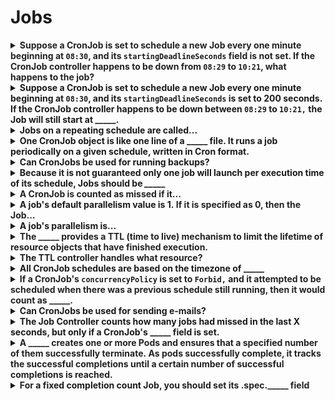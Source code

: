 # Jobs 

<details>
<summary>
<b><span style="color: rgb(34, 34, 34);">Suppose a CronJob is set to schedule a new Job every one minute beginning at&nbsp;</span><code>08:30</code><span style="color: rgb(34, 34, 34);">, and its&nbsp;</span><code>startingDeadlineSeconds</code><span style="color: rgb(34, 34, 34);">&nbsp;field is not set. If the CronJob controller happens to be down from&nbsp;</span><code>08:29</code><span style="color: rgb(34, 34, 34);">&nbsp;to&nbsp;</span><code>10:21</code><span style="color: rgb(34, 34, 34);">, what happens to the job?</span></b>
</summary>
<span style="color: rgb(34, 34, 34);">The job will not start.&nbsp;</span><span style="color: rgb(34, 34, 34);">The number of missed jobs which missed their schedule is greater than 100.</span>
</details>

<details>
<summary>
<b>Suppose a CronJob is set to schedule a new Job every one minute beginning at&nbsp;<code>08:30</code>, and its&nbsp;<code>startingDeadlineSeconds</code>&nbsp;is set to 200 seconds. If the CronJob controller happens to be down between&nbsp;<code>08:29</code>&nbsp;to&nbsp;<code>10:21,</code>&nbsp;the Job will still start at _____.&nbsp;</b>
</summary>
10:22
This happens as the controller checks how many missed schedules happened in the last 200 seconds (ie, 3 missed schedules).
</details>

<details>
<summary>
<b>Jobs on a repeating schedule are called...</b>
</summary>
CronJobs
</details>

<details>
<summary>
<b>One CronJob object is like one line of a _____ file. It runs a job periodically on a given schedule, written in Cron format.</b>
</summary>
crontab
</details>

<details>
<summary>
<b>Can CronJobs be used for running backups?</b>
</summary>
Yes
</details>

<details>
<summary>
<b>Because it is not guaranteed only one job will launch per execution time of its schedule, Jobs should be&nbsp;<i>_____&nbsp;</i></b>
</summary>
idempotent
</details>

<details>
<summary>
<b><span style="color: rgb(34, 34, 34);">A CronJob is counted as missed if it...</span></b>
</summary>
<span style="color: rgb(34, 34, 34);">has failed to be created at its scheduled time.</span>
</details>

<details>
<summary>
<b>A job's default parallelism value is 1.<span style="color: rgb(34, 34, 34);">&nbsp;If it is specified as 0, then the Job...</span></b>
</summary>
<span style="color: rgb(34, 34, 34);">Is paused until it is increased.</span>
</details>

<details>
<summary>
<b>A job's parallelism is...</b>
</summary>
<span style="color: rgb(34, 34, 34);">The number of Job pods running at any instant.</span>
</details>

<details>
<summary>
<b><span style="color: rgb(34, 34, 34);">The _____ provides a TTL (time to live) mechanism to limit the lifetime of resource objects that have finished execution.</span></b>
</summary>
<span style="color: rgb(34, 34, 34);">TTL controller</span>
</details>

<details>
<summary>
<b>The&nbsp;<span style="color: rgb(34, 34, 34);">TTL controller handles what resource?</span></b>
</summary>
Jobs
</details>

<details>
<summary>
<b>All CronJob schedules are based on the timezone of _____</b>
</summary>
the <b>kube-controller-manager</b>.
</details>

<details>
<summary>
<b><span style="color: rgb(34, 34, 34);">If a CronJob's&nbsp;</span><code>concurrencyPolicy</code><span style="color: rgb(34, 34, 34);">&nbsp;is set to&nbsp;</span><code>Forbid,</code><span style="color: rgb(34, 34, 34);">&nbsp;and it attempted to be scheduled when there was a previous schedule still running, then it would count as _____.</span></b>
</summary>
missed
</details>

<details>
<summary>
<b>Can CronJobs be used for sending e-mails?</b>
</summary>
Yes
</details>

<details>
<summary>
<b>The Job Controller counts how many jobs had missed in the last X seconds, but only if a CronJob's _____ field<b>&nbsp;</b>is set.</b>
</summary>
startingDeadlineSeconds&nbsp;
</details>

<details>
<summary>
<b><span style="color: rgb(34, 34, 34);">A _____ creates one or more Pods and ensures that a specified number of them successfully terminate.&nbsp;</span><span style="color: rgb(34, 34, 34);">As pods successfully complete, it tracks the successful completions until a certain number of successful completions is reached.</span></b>
</summary>
<span style="color: rgb(34, 34, 34);">Job</span>
</details>

<details>
<summary>
<b><span style="color: rgb(34, 34, 34);">For </span>a&nbsp;fixed completion count<span style="color: rgb(34, 34, 34);">&nbsp;Job, you should set its .spec._____ field</span></b>
</summary>
completions
</details>

